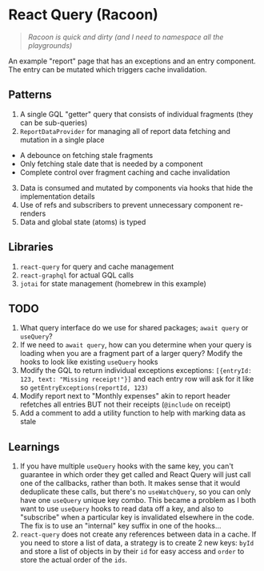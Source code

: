 # React Query (Racoon)
> *Racoon is quick and dirty (and I need to namespace all the playgrounds)*

An example "report" page that has an exceptions and an entry component. The entry can be mutated which triggers cache invalidation.

## Patterns

1. A single GQL "getter" query that consists of individual fragments (they can be sub-queries)
2. `ReportDataProvider` for managing all of report data fetching and mutation in a single place
  - A debounce on fetching stale fragments
  - Only fetching stale date that is needed by a component
  - Complete control over fragment caching and cache invalidation
3. Data is consumed and mutated by components via hooks that hide the implementation details
4. Use of refs and subscribers to prevent unnecessary component re-renders
5. Data and global state (atoms) is typed

## Libraries

1. `react-query` for query and cache management
2. `react-graphql` for actual GQL calls
3. `jotai` for state management (homebrew in this example)

## TODO

1. What query interface do we use for shared packages; `await query` or `useQuery`?
1. If we need to `await query`, how can you determine when your query is loading when you are a fragment part of a larger query? Modify the hooks to look like existing `useQuery` hooks
1. Modify the GQL to return individual exceptions exceptions: `[{entryId: 123, text: "Missing receipt!"}]` and each entry row will ask for it like so `getEntryExceptions(reportId, 123)`
1. Modify report next to "Monthly expenses" akin to report header refetches all entries BUT not their receipts (`@include` on receipt)
1. Add a comment to add a utility function to help with marking data as stale

## Learnings

1. If you have multiple `useQuery` hooks with the same key, you can't guarantee in which order they get called and React Query will just call one of the callbacks, rather than both. It makes sense that it would deduplicate these calls, but there's no `useWatchQuery`, so you can only have one `useQuery` unique key combo. This became a problem as I both want to use `useQuery` hooks to read data off a key, and also to "subscribe" when a particular key is invalidated elsewhere in the code. The fix is to use an "internal" key suffix in one of the hooks...
1. `react-query` does not create any references between data in a cache. If you need to store a list of data, a strategy is to create 2 new keys: `byId` and store a list of objects in by their `id` for easy access and `order` to store the actual order of the `ids`.